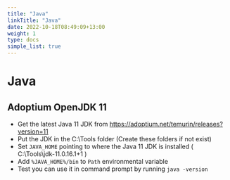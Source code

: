 ```yaml
---
title: "Java"
linkTitle: "Java"
date: 2022-10-18T08:49:09+13:00
weight: 1
type: docs
simple_list: true
---
```


# Java

## Adoptium OpenJDK 11
- Get the latest Java 11 JDK from https://adoptium.net/temurin/releases?version=11
- Put the JDK in the C:\Tools folder (Create these folders if not exist)
- Set `JAVA_HOME` pointing to where the Java 11 JDK is installed ( C:\Tools\jdk-11.0.16.1+1 )
- Add `%JAVA_HOME%/bin` to `Path` environmental variable
- Test you can use it in command prompt by running `java -version`

